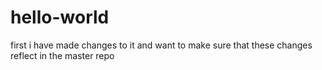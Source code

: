 # hello-world
first
i have made changes to it and want to make sure that these changes reflect in the master repo
